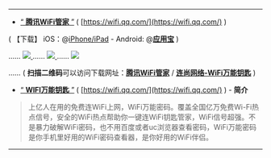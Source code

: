 ----------------------------------

- [“ **腾讯WiFi管家** ”](https://android.myapp.com/myapp/detail.htm?apkName=com.tencent.wifimanager) ( [https://wifi.qq.com/](https://wifi.qq.com/) )

( 【下载】 iOS：@[iPhone/iPad](https://itunes.apple.com/cn/app/%E8%85%BE%E8%AE%AFwifi%E7%AE%A1%E5%AE%B6-%E4%B8%80%E9%94%AE%E8%BF%9E%E4%B8%8A%E5%AE%89%E5%85%A8wifi/id1001153553?mt=8) - Android:
@[**应用宝**](https://android.myapp.com/myapp/detail.htm?apkName=com.tencent.wifimanager) )

<p>…… <a href="https://wifi.qq.com/" title="【官网】腾讯WiFi管家">
<img src="https://github.com/taoste/Hello-World/blob/master/Tools/apk/WiFi万能钥匙v3.15（Android2.2.x以上系统）/腾讯WiFi管家-qrcode.png?raw=true"/>
</a>
  …… 
<a href="https://www.wifi.com/" title="【官方网站】连尚网络-WiFi万能钥匙">
<img src="https://github.com/taoste/Hello-World/blob/master/Tools/apk/WiFi万能钥匙v3.15（Android2.2.x以上系统）/连尚网络-WiFi万能钥匙-qrcode.png?raw=true"/>
</a>
  …… 
<a href="https://www.wifi.com/" title="【官网下载】连尚网络-WiFi万能钥匙">
<img src="https://cn.wifi.com/res/images/scan_download.png?v=6ff0276?raw=true"/>
</a>
</p>

 …… ( **扫描二维码**可以访问下载网址：[**腾讯WiFi管家**](https://android.myapp.com/myapp/detail.htm?apkName=com.tencent.wifimanager) / [**连尚网络-WiFi万能钥匙**](https://android.myapp.com/myapp/detail.htm?apkName=com.youan.universal) ) 

- [“ **WIFI万能钥匙** ”]() ( [https://wifi.qq.com/](https://wifi.qq.com/) ) - **简介**
> 
> 上亿人在用的免费连WiFi上网，WiFi万能密码。覆盖全国亿万免费Wi-Fi热点信号，安全的WiFi热点帮助你一键连WiFi钥匙管家，WiFi信号超强。不是暴力破解WiFi密码，也不用百度或者uc浏览器查看密码，WiFi万能密码是你手机里好用的WiFi密码查看器，是你好用的WiFi伴侣。

----------------------------------
